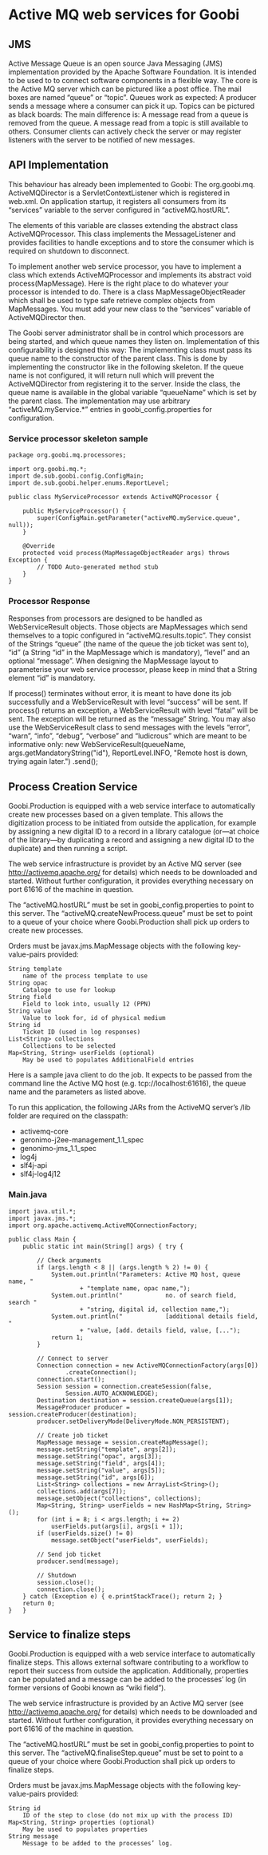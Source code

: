 Active MQ web services for Goobi
================================

JMS
---

Active Message Queue is an open source Java Messaging (JMS) implementation
provided by the Apache Software Foundation. It is intended to be used to
to connect software components in a flexible way. The core is the Active MQ
server which can be pictured like a post office. The mail boxes are named
“queue” or “topic”. Queues work as expected: A producer sends a message where
a consumer can pick it up. Topics can be pictured as black boards: The main
difference is: A message read from a queue is removed from the queue. A message
read from a topic is still available to others. Consumer clients can actively
check the server or may register listeners with the server to be notified of
new messages.

API Implementation
------------------

This behaviour has already been implemented to Goobi: The org.goobi.mq.
ActiveMQDirector is a ServletContextListener which is registered in web.xml.
On application startup, it registers all consumers from its “services” variable
to the server configured in “activeMQ.hostURL”.

The elements of this variable are classes extending the abstract class
ActiveMQProcessor. This class implements the MessageListener and provides
facilities to handle exceptions and to store the consumer which is required on
shutdown to disconnect.

To implement another web service processor, you have to implement a class which
extends ActiveMQProcessor and implements its abstract void process(MapMessage).
Here is the right place to do whatever your processor is intended to do. There
is a class MapMessageObjectReader which shall be used to type safe retrieve
complex objects from MapMessages. You must add your new class to the “services”
variable of ActiveMQDirector then.

The Goobi server administrator shall be in control which processors are being
started, and which queue names they listen on. Implementation of this
configurability is designed this way: The implementing class must pass its
queue name to the constructor of the parent class. This is done by implementing
the constructor like in the following skeleton. If the queue name is not
configured, it will return null which will prevent the ActiveMQDirector from
registering it to the server. Inside the class, the queue name is available in
the global variable “queueName” which is set by the parent class.  The
implementation may use arbitrary “activeMQ.myService.*” entries in
goobi_config.properties for configuration.

### Service processor skeleton sample

	package org.goobi.mq.processores;

	import org.goobi.mq.*;
	import de.sub.goobi.config.ConfigMain;
	import de.sub.goobi.helper.enums.ReportLevel;

	public class MyServiceProcessor extends ActiveMQProcessor {

		public MyServiceProcessor() {
			super(ConfigMain.getParameter("activeMQ.myService.queue", null));
		}

		@Override
		protected void process(MapMessageObjectReader args) throws Exception {
			// TODO Auto-generated method stub
		}
	}

### Processor Response

Responses from processors are designed to be handled as WebServiceResult
objects. Those objects are MapMessages which send themselves to a topic
configured in “activeMQ.results.topic”. They consist of the Strings “queue”
(the name of the queue the job ticket was sent to), “id” (a String “id” in
the MapMessage which is mandatory), “level” and an optional “message”. When
designing the MapMessage layout to parameterise your web service processor,
please keep in mind that a String element “id” is mandatory.

If process() terminates without error, it is meant to have done its job
successfully and a WebServiceResult with level “success” will be sent. If
process() returns an exception, a WebServiceResult with level “fatal” will be
sent. The exception will be returned as the “message” String. You may also use
the WebServiceResult class to send messages with the levels “error”, “warn”,
“info”, “debug”, “verbose” and “ludicrous” which are meant to be informative
only:
        new WebServiceResult(queueName, args.getMandatoryString("id"),
                ReportLevel.INFO, "Remote host is down, trying again later.")
                .send();

Process Creation Service
------------------------

Goobi.Production is equipped with a web service interface to automatically
create new processes based on a given template. This allows the digitization
process to be initiated from outside the application, for example by assigning
a new digital ID to a record in a library catalogue (or—at choice of the
library—by duplicating a record and assigning a new digital ID to the
duplicate) and then running a script.

The web service infrastructure is providet by an Active MQ server (see
http://activemq.apache.org/ for details) which needs to be downloaded and
started. Without further configuration, it provides everything necessary on
port 61616 of the machine in question.

The “activeMQ.hostURL” must be set in goobi_config.properties to point to this
server. The “activeMQ.createNewProcess.queue” must be set to point to a queue
of your choice where Goobi.Production shall pick up orders to create new
processes.

Orders must be javax.jms.MapMessage objects with the following key-value-pairs
provided:

	String template
		name of the process template to use
	String opac
		Cataloge to use for lookup
	String field
		Field to look into, usually 12 (PPN)
	String value
		Value to look for, id of physical medium
	String id
		Ticket ID (used in log responses)
	List<String> collections
		Collections to be selected
	Map<String, String> userFields (optional)
		May be used to populates AdditionalField entries

Here is a sample java client to do the job. It expects to be passed from the
command line the Active MQ host (e.g. tcp://localhost:61616), the queue name
and the parameters as listed above.

To run this application, the following JARs from the ActiveMQ server’s /lib
folder are required on the classpath:

* activemq-core
* geronimo-j2ee-management_1.1_spec
* genonimo-jms_1.1_spec
* log4j
* slf4j-api
* slf4j-log4j12

### Main.java

	import java.util.*;
	import javax.jms.*;
	import org.apache.activemq.ActiveMQConnectionFactory;

	public class Main {
		public static int main(String[] args) { try {

			// Check arguments
			if (args.length < 8 || (args.length % 2) != 0) {
				System.out.println("Parameters: Active MQ host, queue name, "
						+ "template name, opac name,");
				System.out.println("            no. of search field, search "
						+ "string, digital id, collection name,");
				System.out.println("            [additional details field, "
						+ "value, [add. details field, value, [...");
				return 1;
			}

			// Connect to server
			Connection connection = new ActiveMQConnectionFactory(args[0])
					.createConnection();
			connection.start();
			Session session = connection.createSession(false,
					Session.AUTO_ACKNOWLEDGE);
			Destination destination = session.createQueue(args[1]);
			MessageProducer producer = session.createProducer(destination);
			producer.setDeliveryMode(DeliveryMode.NON_PERSISTENT);

			// Create job ticket
			MapMessage message = session.createMapMessage();
			message.setString("template", args[2]);
			message.setString("opac", args[3]);
			message.setString("field", args[4]);
			message.setString("value", args[5]);
			message.setString("id", args[6]);
			List<String> collections = new ArrayList<String>();
			collections.add(args[7]);
			message.setObject("collections", collections);
			Map<String, String> userFields = new HashMap<String, String>();
			for (int i = 8; i < args.length; i += 2)
				userFields.put(args[i], args[i + 1]);
			if (userFields.size() != 0)
				message.setObject("userFields", userFields);

			// Send job ticket
			producer.send(message);

			// Shutdown
			session.close();
			connection.close();
		} catch (Exception e) {	e.printStackTrace(); return 2; }
		return 0;
	}	}


Service to finalize steps
-------------------------

Goobi.Production is equipped with a web service interface to automatically
finalize steps. This allows external software contributing to a workflow to
report their success from outside the application. Additionally, properties
can be populated and a message can be added to the processes’ log (in former
versions of Goobi known as “wiki field”).

The web service infrastructure is provided by an Active MQ server (see
http://activemq.apache.org/ for details) which needs to be downloaded and
started. Without further configuration, it provides everything necessary on
port 61616 of the machine in question.

The “activeMQ.hostURL” must be set in goobi_config.properties to point to this
server. The “activeMQ.finaliseStep.queue” must be set to point to a queue
of your choice where Goobi.Production shall pick up orders to finalize steps.

Orders must be javax.jms.MapMessage objects with the following key-value-pairs
provided:

	String id
		ID of the step to close (do not mix up with the process ID)
	Map<String, String> properties (optional)
		May be used to populates properties
	String message
		Message to be added to the processes’ log.

